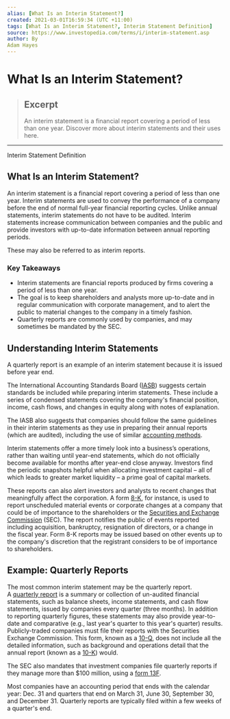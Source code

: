 ```yaml
---
alias: [What Is an Interim Statement?]
created: 2021-03-01T16:59:34 (UTC +11:00)
tags: [What Is an Interim Statement?, Interim Statement Definition]
source: https://www.investopedia.com/terms/i/interim-statement.asp
author: By
Adam Hayes
---
```


# What Is an Interim Statement?

> ## Excerpt
> An interim statement is a financial report covering a period of less than one year. Discover more about interim statements and their uses here.

---

Interim Statement Definition
## What Is an Interim Statement?

An interim statement is a financial report covering a period of less than one year. Interim statements are used to convey the performance of a company before the end of normal full-year financial reporting cycles. Unlike annual statements, interim statements do not have to be audited. Interim statements increase communication between companies and the public and provide investors with up-to-date information between annual reporting periods.

These may also be referred to as interim reports.

### Key Takeaways

-   Interim statements are financial reports produced by firms covering a period of less than one year.
-   The goal is to keep shareholders and analysts more up-to-date and in regular communication with corporate management, and to alert the public to material changes to the company in a timely fashion.
-   Quarterly reports are commonly used by companies, and may sometimes be mandated by the SEC.

## Understanding Interim Statements

A quarterly report is an example of an interim statement because it is issued before year end.

The International Accounting Standards Board ([IASB](https://www.investopedia.com/terms/i/ias.asp)) suggests certain standards be included while preparing interim statements. These include a series of condensed statements covering the company's financial position, income, cash flows, and changes in equity along with notes of explanation.

The IASB also suggests that companies should follow the same guidelines in their interim statements as they use in preparing their annual reports (which are audited), including the use of similar [accounting methods](https://www.investopedia.com/terms/a/accountingmethod.asp).

Interim statements offer a more timely look into a business’s operations, rather than waiting until year-end statements, which do not officially become available for months after year-end close anyway. Investors find the periodic snapshots helpful when allocating investment capital – all of which leads to greater market liquidity – a prime goal of capital markets.

These reports can also alert investors and analysts to recent changes that meaningfully affect the corporation. A form [8-K](https://www.investopedia.com/terms/1/8-k.asp), for instance, is used to report unscheduled material events or corporate changes at a company that could be of importance to the shareholders or the [Securities and Exchange Commission](https://www.investopedia.com/articles/investing/112914/understanding-sec.asp) (SEC). The report notifies the public of events reported including acquisition, bankruptcy, resignation of directors, or a change in the fiscal year. Form 8-K reports may be issued based on other events up to the company's discretion that the registrant considers to be of importance to shareholders.

## Example: Quarterly Reports

The most common interim statement may be the quarterly report. A [quarterly report](https://www.investopedia.com/terms/q/quarter.asp) is a summary or collection of un-audited financial statements, such as balance sheets, income statements, and cash flow statements, issued by companies every quarter (three months). In addition to reporting quarterly figures, these statements may also provide year-to-date and comparative (e.g., last year's quarter to this year's quarter) results. Publicly-traded companies must file their reports with the Securities Exchange Commission. This form, known as a [10-Q](https://www.investopedia.com/terms/1/10q.asp), does not include all the detailed information, such as background and operations detail that the annual report (known as a [10-K](https://www.investopedia.com/terms/1/10-k.asp)) would.

The SEC also mandates that investment companies file quarterly reports if they manage more than $100 million, using a [form 13F](https://www.investopedia.com/terms/f/form-13f.asp).

Most companies have an accounting period that ends with the calendar year: Dec. 31 and quarters that end on March 31, June 30, September 30, and December 31. Quarterly reports are typically filed within a few weeks of a quarter's end.
